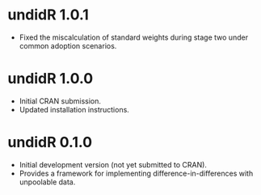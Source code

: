 # undidR 1.0.1

* Fixed the miscalculation of standard weights during stage two under common adoption scenarios.

# undidR 1.0.0

* Initial CRAN submission.
* Updated installation instructions.

# undidR 0.1.0

* Initial development version (not yet submitted to CRAN).
* Provides a framework for implementing difference-in-differences with unpoolable data.